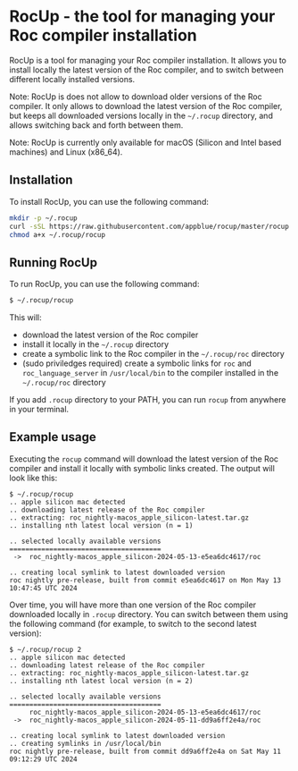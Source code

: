 # RocUp - the tool for managing your Roc compiler installation

RocUp is a tool for managing your Roc compiler installation. It allows you to install locally the latest version of the Roc compiler, and to switch between different locally installed versions.

Note: RocUp is does not allow to download older versions of the Roc compiler. It only allows to download the latest version of the Roc compiler, but keeps all downloaded versions locally in the `~/.rocup` directory, and allows switching back and forth between them.

Note: RocUp is currently only available for macOS (Silicon and Intel based machines) and Linux (x86_64).

## Installation

To install RocUp, you can use the following command:

```bash
mkdir -p ~/.rocup
curl -sSL https://raw.githubusercontent.com/appblue/rocup/master/rocup > ~/.rocup/rocup
chmod a+x ~/.rocup/rocup
```

## Running RocUp

To run RocUp, you can use the following command:

```bash
$ ~/.rocup/rocup
```

This will:

- download the latest version of the Roc compiler
- install it locally in the `~/.rocup` directory
- create a symbolic link to the Roc compiler in the `~/.rocup/roc` directory
- (sudo priviledges required) create a symbolic links for `roc` and `roc_language_server` in `/usr/local/bin` to the compiler installed in the `~/.rocup/roc` directory

If you add `.rocup` directory to your PATH, you can run `rocup` from anywhere in your terminal.

## Example usage

Executing the `rocup` command will download the latest version of the Roc compiler and install it locally with symbolic links created. The output will look like this:

```terminal
$ ~/.rocup/rocup
.. apple silicon mac detected
.. downloading latest release of the Roc compiler
.. extracting: roc_nightly-macos_apple_silicon-latest.tar.gz
.. installing nth latest local version (n = 1)

.. selected locally available versions
======================================
 ->  roc_nightly-macos_apple_silicon-2024-05-13-e5ea6dc4617/roc

.. creating local symlink to latest downloaded version
roc nightly pre-release, built from commit e5ea6dc4617 on Mon May 13 10:47:45 UTC 2024
````

Over time, you will have more than one version of the Roc compiler downloaded locally in `.rocup` directory. You can switch between them using the following command (for example, to switch to the second latest version):

```terminal
$ ~/.rocup/rocup 2
.. apple silicon mac detected
.. downloading latest release of the Roc compiler
.. extracting: roc_nightly-macos_apple_silicon-latest.tar.gz
.. installing nth latest local version (n = 2)

.. selected locally available versions
======================================
     roc_nightly-macos_apple_silicon-2024-05-13-e5ea6dc4617/roc
 ->  roc_nightly-macos_apple_silicon-2024-05-11-dd9a6ff2e4a/roc

.. creating local symlink to latest downloaded version
.. creating symlinks in /usr/local/bin
roc nightly pre-release, built from commit dd9a6ff2e4a on Sat May 11 09:12:29 UTC 2024
```
